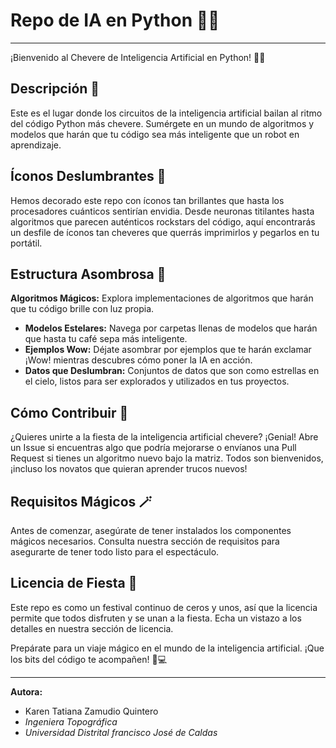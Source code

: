 # Repo de IA en Python 🤖🚀
---
¡Bienvenido al Chevere de Inteligencia Artificial en Python! 🧠✨

## Descripción 🤖
Este es el lugar donde los circuitos de la inteligencia artificial bailan al ritmo del código Python más chevere. Sumérgete en un mundo de algoritmos y modelos que harán que tu código sea más inteligente que un robot en aprendizaje.

## Íconos Deslumbrantes 💫
Hemos decorado este repo con íconos tan brillantes que hasta los procesadores cuánticos sentirían envidia. Desde neuronas titilantes hasta algoritmos que parecen auténticos rockstars del código, aquí encontrarás un desfile de íconos tan cheveres que querrás imprimirlos y pegarlos en tu portátil.

## Estructura Asombrosa 🌌
**Algoritmos Mágicos:** Explora implementaciones de algoritmos que harán que tu código brille con luz propia.
- **Modelos Estelares:** Navega por carpetas llenas de modelos que harán que hasta tu café sepa más inteligente.
- **Ejemplos Wow:** Déjate asombrar por ejemplos que te harán exclamar ¡Wow! mientras descubres cómo poner la IA en acción.
- **Datos que Deslumbran:** Conjuntos de datos que son como estrellas en el cielo, listos para ser explorados y utilizados en tus proyectos.

## Cómo Contribuir 🤖
¿Quieres unirte a la fiesta de la inteligencia artificial chevere? ¡Genial! Abre un Issue si encuentras algo que podría mejorarse o envíanos una Pull Request si tienes un algoritmo nuevo bajo la matriz. Todos son bienvenidos, ¡incluso los novatos que quieran aprender trucos nuevos!

## Requisitos Mágicos 🪄
Antes de comenzar, asegúrate de tener instalados los componentes mágicos necesarios. Consulta nuestra sección de requisitos para asegurarte de tener todo listo para el espectáculo.

## Licencia de Fiesta 🎉
Este repo es como un festival continuo de ceros y unos, así que la licencia permite que todos disfruten y se unan a la fiesta. Echa un vistazo a los detalles en nuestra sección de licencia.

Prepárate para un viaje mágico en el mundo de la inteligencia artificial. ¡Que los bits del código te acompañen! 🌟💻

---

**Autora:**
- Karen Tatiana Zamudio Quintero
- _Ingeniera Topográfica_
- _Universidad Distrital francisco José de Caldas_

